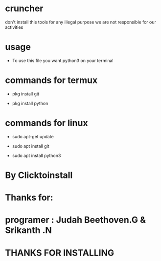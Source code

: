 # cruncher
don't install this tools for any illegal purpose we are not responsible for our activities
# usage
* To use this file you want python3 on your terminal
# commands for termux
* pkg install git

* pkg install python
# commands for linux
* sudo apt-get update

* sudo apt install git

* sudo apt install python3

# By Clicktoinstall
# Thanks for:
# programer : Judah Beethoven.G & Srikanth .N
# THANKS FOR INSTALLING
